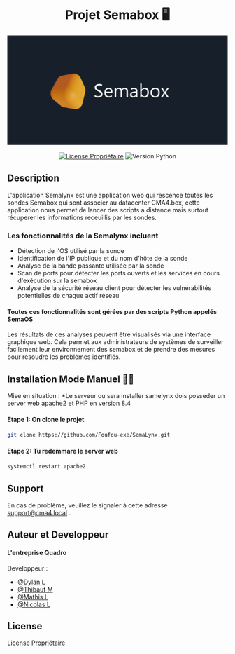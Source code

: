 <div align="center">
  <h1>Projet Semabox 🖥️</h1>

  ![Logo](https://github.com/Foufou-exe/Semabox/blob/dev/.github/Logo_Banniere.png?raw=true)

  [![License Propriétaire](https://img.shields.io/badge/License-Propri%C3%A9taire-green.svg)](https://github.com/Foufou-exe/Semabox/blob/main/license)
  ![Version Python](https://img.shields.io/badge/Compatible-Python%203.11%203.10-yellow.svg)

</div>

## Description

L'application Semalynx est une application web qui rescence toutes les sondes Semabox qui sont associer au datacenter CMA4.box, cette application nous permet de lancer des scripts a distance mais surtout récuperer les informations receuillis par les sondes.

### Les fonctionnalités de la Semalynx incluent

- Détection de l'OS utilisé par la sonde
- Identification de l'IP publique et du nom d'hôte de la sonde
- Analyse de la bande passante utilisée par la sonde
- Scan de ports pour détecter les ports ouverts et les services en cours d'exécution sur la semabox
- Analyse de la sécurité réseau client pour détecter les vulnérabilités potentielles de chaque actif réseau

#### Toutes ces fonctionnalités sont gérées par des scripts Python appelés **SemaOS**

Les résultats de ces analyses peuvent être visualisés via une interface graphique web. Cela permet aux administrateurs de systèmes de surveiller facilement leur environnement des semabox et de prendre des mesures pour résoudre les problèmes identifiés.

## Installation Mode Manuel 👩‍🌾

Mise en situation :
*Le serveur ou sera installer samelynx dois posseder un server web apache2 et PHP en version 8.4

#### **Etape 1**: On clone le projet

```bash
git clone https://github.com/Foufou-exe/SemaLynx.git
```

#### **Etape 2**: Tu redemmare le server web

```bash
systemctl restart apache2
```

## Support

En cas de problème, veuillez le signaler à cette adresse support@cma4.local .

## Auteur et Developpeur

#### L'entreprise Quadro

Developpeur :

- [@Dylan L](https://github.com/thorbeorn)
- [@Thibaut M](https://github.com/Foufou-exe) 
- [@Mathis L](https://github.com/mathislef34)
- [@Nicolas L](https://github.com/nicolasLlinares)

## License

[License Propriétaire](https://github.com/Foufou-exe/Semabox/blob/main/license)
